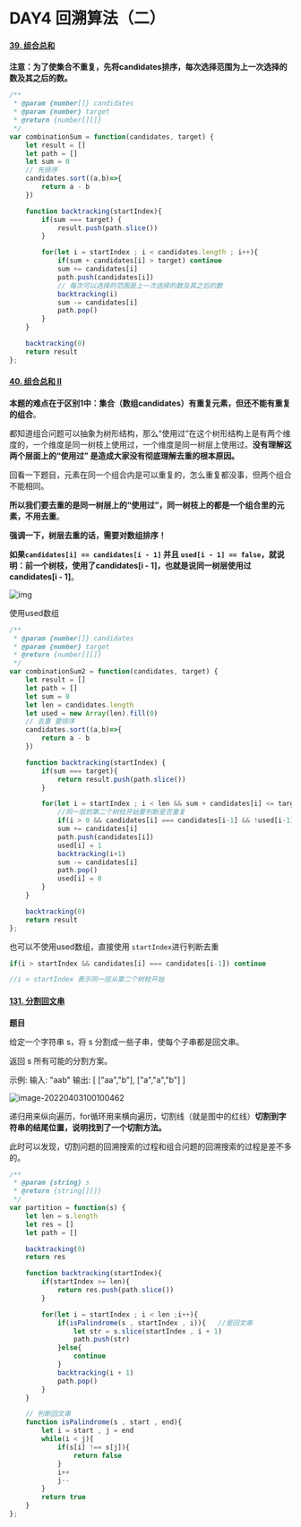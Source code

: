 # DAY4 回溯算法（二）

#### [39. 组合总和](https://leetcode-cn.com/problems/combination-sum/)

**注意：为了使集合不重复，先将candidates排序，每次选择范围为上一次选择的数及其之后的数。**

```javascript
/**
 * @param {number[]} candidates
 * @param {number} target
 * @return {number[][]}
 */
var combinationSum = function(candidates, target) {
    let result = []
    let path = []
    let sum = 0
    // 先排序
    candidates.sort((a,b)=>{
        return a - b
    })

    function backtracking(startIndex){
        if(sum === target) {
            result.push(path.slice())
        }

        for(let i = startIndex ; i < candidates.length ; i++){
            if(sum + candidates[i] > target) continue
            sum += candidates[i]
            path.push(candidates[i])
            // 每次可以选择的范围是上一次选择的数及其之后的数
            backtracking(i)
            sum -= candidates[i]
            path.pop()
        }
    }

    backtracking(0)
    return result
};
```



#### [40. 组合总和 II](https://leetcode-cn.com/problems/combination-sum-ii/)

**本题的难点在于区别1中：集合（数组candidates）有重复元素，但还不能有重复的组合**。

都知道组合问题可以抽象为树形结构，那么“使用过”在这个树形结构上是有两个维度的，一个维度是同一树枝上使用过，一个维度是同一树层上使用过。**没有理解这两个层面上的“使用过” 是造成大家没有彻底理解去重的根本原因。**

回看一下题目，元素在同一个组合内是可以重复的，怎么重复都没事，但两个组合不能相同。

**所以我们要去重的是同一树层上的“使用过”，同一树枝上的都是一个组合里的元素，不用去重**。

**强调一下，树层去重的话，需要对数组排序！**

**如果`candidates[i] == candidates[i - 1]` 并且 `used[i - 1] == false`，就说明：前一个树枝，使用了candidates[i - 1]，也就是说同一树层使用过candidates[i - 1]**。

![img](https://gitee.com/PencilX/myblogassets/raw/master/src/20201123202817973.png)

使用used数组
```javascript
/**
 * @param {number[]} candidates
 * @param {number} target
 * @return {number[][]}
 */
var combinationSum2 = function(candidates, target) {
    let result = []
    let path = []
    let sum = 0
    let len = candidates.length
    let used = new Array(len).fill(0)
    // 去重 要排序
    candidates.sort((a,b)=>{
        return a - b
    })

    function backtracking(startIndex) {
        if(sum === target){
            return result.push(path.slice())
        }

        for(let i = startIndex ; i < len && sum + candidates[i] <= target ; i++){
            //同一层的第二个树枝开始要判断是否重复
            if(i > 0 && candidates[i] === candidates[i-1] && !used[i-1]) continue
            sum += candidates[i]
            path.push(candidates[i])
            used[i] = 1
            backtracking(i+1)
            sum -= candidates[i]
            path.pop()
            used[i] = 0
        }
    }

    backtracking(0)
    return result
};
```

也可以不使用used数组，直接使用 `startIndex`进行判断去重

```javascript
if(i > startIndex && candidates[i] === candidates[i-1]) continue

//i > startIndex 表示同一层从第二个树枝开始
```





#### [131. 分割回文串](https://leetcode-cn.com/problems/palindrome-partitioning/)

**题目**

给定一个字符串 s，将 s 分割成一些子串，使每个子串都是回文串。

返回 s 所有可能的分割方案。

示例: 输入: "aab" 输出: [ ["aa","b"], ["a","a","b"] ]

![image-20220403100100462](https://gitee.com/PencilX/myblogassets/raw/master/src/image-20220403100100462.png)

递归用来纵向遍历，for循环用来横向遍历，切割线（就是图中的红线）**切割到字符串的结尾位置，说明找到了一个切割方法。**

此时可以发现，切割问题的回溯搜索的过程和组合问题的回溯搜索的过程是差不多的。

```javascript
/**
 * @param {string} s
 * @return {string[][]}
 */
var partition = function(s) {
    let len = s.length
    let res = []
    let path = []

    backtracking(0)
    return res

    function backtracking(startIndex){
        if(startIndex >= len){
            return res.push(path.slice())
        }

        for(let i = startIndex ; i < len ;i++){
            if(isPalindrome(s , startIndex , i)){   //是回文串
                let str = s.slice(startIndex , i + 1)
                path.push(str)
            }else{
                continue
            }
            backtracking(i + 1)
            path.pop()
        }
    }

    // 判断回文串
    function isPalindrome(s , start , end){
        let i = start , j = end
        while(i < j){
            if(s[i] !== s[j]){
                return false
            }
            i++
            j--
        }
        return true
    }
};
```


